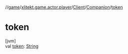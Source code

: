 //[game](../../../../index.md)/[xlitekt.game.actor.player](../../index.md)/[Client](../index.md)/[Companion](index.md)/[token](token.md)

# token

[jvm]\
val [token](token.md): [String](https://kotlinlang.org/api/latest/jvm/stdlib/kotlin/-string/index.html)
